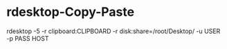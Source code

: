 # rdesktop-Copy-Paste



rdesktop -5 -r clipboard:CLIPBOARD -r disk:share=/root/Desktop/ -u USER -p PASS HOST
